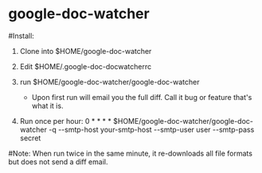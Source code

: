 # google-doc-watcher

#Install:

1. Clone into $HOME/google-doc-watcher

2. Edit $HOME/.google-doc-docwatcherrc

3. run $HOME/google-doc-watcher/google-doc-watcher
   - Upon first run will email you the full diff. Call it bug or feature
	 that's what it is.

4. Run once per hour:
    0 * * * *       $HOME/google-doc-watcher/google-doc-watcher -q --smtp-host your-smtp-host --smtp-user user --smtp-pass secret

#Note:
When run twice in the same minute, it re-downloads all file formats but
does not send a diff email.
